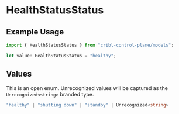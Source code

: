 # HealthStatusStatus

## Example Usage

```typescript
import { HealthStatusStatus } from "cribl-control-plane/models";

let value: HealthStatusStatus = "healthy";
```

## Values

This is an open enum. Unrecognized values will be captured as the `Unrecognized<string>` branded type.

```typescript
"healthy" | "shutting down" | "standby" | Unrecognized<string>
```